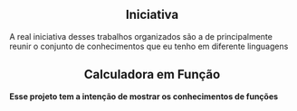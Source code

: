 <h2 align="center"><b>Iniciativa</b></h2>
<p> A real iniciativa desses trabalhos organizados são a de principalmente reunir o conjunto de conhecimentos que eu tenho em diferente linguagens </p>
<h2 align="center" href="https://github.com/andrezinpretin/Portifolio/tree/main/Calculadoras/Calculadora_vetor"><b>Calculadora em Função</h2>
Esse projeto tem a intenção de mostrar os conhecimentos de funções<br>
